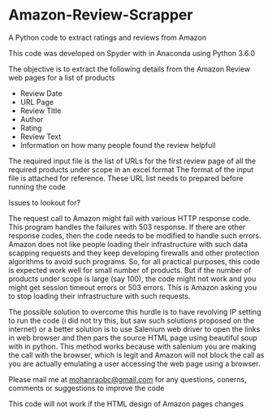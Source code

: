 # Amazon-Review-Scrapper
A Python code to extract ratings and reviews from Amazon

This code was developed on Spyder with in Anaconda using Python 3.6.0

The objective is to extract the following details from the Amazon Review web pages for a list of products
   - Review Date
   - URL Page
   - Review Title
   - Author
   - Rating
   - Review Text
   - Information on how many people found the review helpfull

The required input file is the list of URLs for the first review page of all the required products under scope in an excel format
The format of the input file is attached for reference. These URL list needs to prepared before running the code

Issues to lookout for?

The request call to Amazon might fail with various HTTP response code. This program handles the failures with 503 response. If there are other response codes, then the code needs to be modified to handle such errors. Amazon does not like people loading their infrastructure with such data scapping requests and they keep developing firewalls and other protection algorithms to avoid such programs. So, for all practical purposes, this code is expected work well for small number of products. But if the number of products under scope is large (say 100), the code might not work and you might get session timeout errors or 503 errors. This is Amazon asking you to stop loading their infrastructure with such requests.

The possible solution to overcome this hurdle is to have revolving IP setting to run the code (i did not try this, but saw such solutions proposed on the internet) or a better solution is to use Salenium web driver to open the links in web browser and then pars the source HTML page using beautiful soup with in python. This method works because with salenium you are making the call with the browser, which is legit and Amazon will not block the call as you are actually emulating a user accessing the web page using a browser. 

Please mail me at mohanraobc@gmail.com for any questions, conerns, comments or suggestions to improve the code

This code will not work if the HTML design of Amazon pages changes


